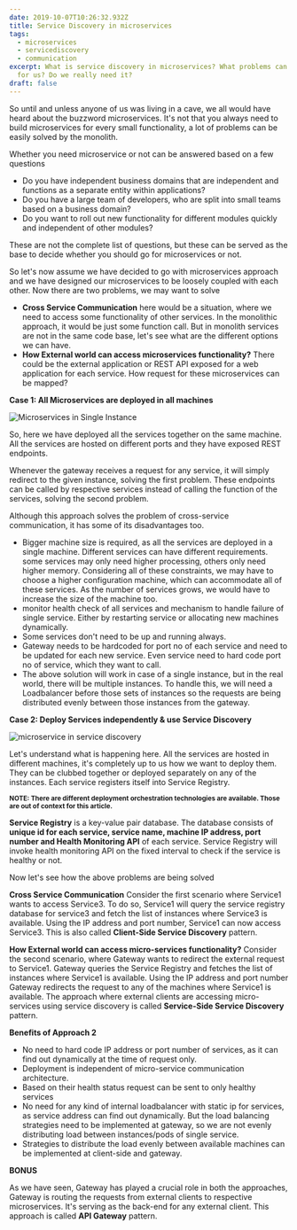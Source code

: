 ```yaml
---
date: 2019-10-07T10:26:32.932Z
title: Service Discovery in microservices
tags:
  - microservices
  - servicediscovery
  - communication
excerpt: What is service discovery in microservices? What problems can it solve
  for us? Do we really need it?
draft: false
---
```

So until and unless anyone of us was living in a cave, we all would have heard about the buzzword microservices. It's not that you always need to build microservices for every small functionality, a lot of problems can be easily solved by the monolith.

Whether you need microservice or not can be answered based on a few questions

* Do you have independent business domains that are independent and functions as a separate entity within applications?
* Do you have a large team of developers, who are split into small teams based on a business domain?
* Do you want to roll out new functionality for different modules quickly and independent of other modules?

These are not the complete list of questions, but these can be served as the base to decide whether you should go for microservices or not. 

So let's now assume we have decided to go with microservices approach and we have designed our microservices to be loosely coupled with each other.  Now there are two problems, we may want to solve

* **Cross Service Communication** here would be a situation, where we need to access some functionality of other services. In the monolithic approach, it would be just some function call. But in monolith services are not in the same code base, let's see what are the different options we can have.
* **How External world can access microservices functionality?** There could be the external application or REST API exposed for a web application for each service. How request for these microservices can be mapped?

**Case 1: All Microservices are deployed in all machines**

![Microservices in Single Instance](/assets/microservices-in-single-machine.png "Microservices in Single Instance")

So, here we have deployed all the services together on the same machine. All the services are hosted on different ports and they have exposed REST endpoints.

 Whenever the gateway receives a request for any service, it will simply redirect to the given instance, solving the first problem. These endpoints can be called by respective services instead of calling the function of the services, solving the second problem.

Although this approach solves the problem of cross-service communication, it has some of its disadvantages too.

* Bigger machine size is required, as all the services are deployed in a single machine. Different services can have different requirements. some services may only need higher processing, others only need higher memory. Considering all of these constraints, we may have to choose a higher configuration machine, which can accommodate all of these services. As the number of services grows, we would have to increase the size of the machine too.
* monitor health check of all services and mechanism to handle failure of single service. Either by restarting service or allocating new machines dynamically.
* Some services don't need to be up and running always.
* Gateway needs to be hardcoded for port no of each service and need to be updated for each new service. Even service need to hard code port no of service, which they want to call.
* The above solution will work in case of a single instance, but in the real world, there will be multiple instances. To handle this, we will need a Loadbalancer before those sets of instances so the requests are being distributed evenly between those instances from the gateway. 

**Case 2: Deploy Services independently & use Service Discovery**

![microservice in service discovery](/assets/microservices-service-discovery.png "microservice in service discovery")

Let's understand what is happening here. All the services are hosted in different machines, it's completely up to us how we want to deploy them. They can be clubbed together or deployed separately on any of the instances. Each service registers itself into Service Registry.

<sub>**NOTE: There are different deployment orchestration technologies are available. Those are out of context for this article.**</sub>

**Service Registry** is a key-value pair database. The database consists of **unique id for each service, service name, machine IP address, port number and Health Monitoring API** of each service. Service Registry will invoke health monitoring API on the fixed interval to check if the service is healthy or not.

Now let's see how the above problems are being solved

**Cross Service Communication** Consider the first scenario where Service1 wants to access Service3. To do so, Service1 will query the service registry database for service3 and fetch the list of instances where Service3 is available. Using the IP address and port number, Service1 can now access Service3. This is also called **Client-Side Service Discovery** pattern.

**How External world can access micro-services functionality?** Consider the second scenario, where Gateway wants to redirect the external request to Service1. Gateway queries the Service Registry and fetches the list of instances where Service1 is available. Using the IP address and port number Gateway redirects the request to any of the machines where Service1 is available. The approach where external clients are accessing micro-services using service discovery is called **Service-Side Service Discovery** pattern.

**Benefits of Approach 2** 

* No need to hard code IP address or port number of services, as it can find out dynamically at the time of request only.
* Deployment is independent of micro-service communication architecture.
* Based on their health status request can be sent to only healthy services
* No need for any kind of internal loadbalancer with static ip for services, as service address can find out dynamically. But the load balancing strategies need to be implemented  at gateway, so we are not evenly distributing load between instances/pods of single service.
* Strategies to distribute the load evenly between available machines can be implemented at client-side and gateway.

**BONUS**

As we have seen, Gateway has played a crucial role in both the approaches, Gateway is routing the requests from external clients to respective microservices. It's serving as the back-end for any external client. This approach is called **API Gateway** pattern.